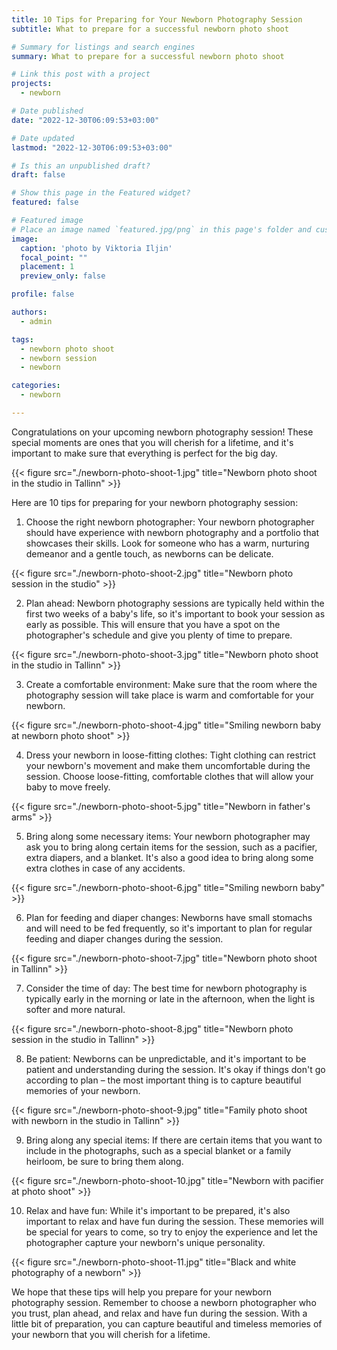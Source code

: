 ```yaml
---
title: 10 Tips for Preparing for Your Newborn Photography Session
subtitle: What to prepare for a successful newborn photo shoot

# Summary for listings and search engines
summary: What to prepare for a successful newborn photo shoot

# Link this post with a project
projects: 
  - newborn

# Date published
date: "2022-12-30T06:09:53+03:00"

# Date updated
lastmod: "2022-12-30T06:09:53+03:00"

# Is this an unpublished draft?
draft: false

# Show this page in the Featured widget?
featured: false

# Featured image
# Place an image named `featured.jpg/png` in this page's folder and customize its options here.
image:
  caption: 'photo by Viktoria Iljin'
  focal_point: ""
  placement: 1
  preview_only: false

profile: false

authors:
  - admin

tags:
  - newborn photo shoot
  - newborn session
  - newborn

categories:
  - newborn

---
```

Congratulations on your upcoming newborn photography session! These special moments are ones that you will cherish for a lifetime, and it's important to make sure that everything is perfect for the big day.

{{< figure src="./newborn-photo-shoot-1.jpg" title="Newborn photo shoot in the studio in Tallinn" >}}

Here are 10 tips for preparing for your newborn photography session:

1. Choose the right newborn photographer: Your newborn photographer should have experience with newborn photography and a portfolio that showcases their skills. Look for someone who has a warm, nurturing demeanor and a gentle touch, as newborns can be delicate.

{{< figure src="./newborn-photo-shoot-2.jpg" title="Newborn photo session in the studio" >}}

2. Plan ahead: Newborn photography sessions are typically held within the first two weeks of a baby's life, so it's important to book your session as early as possible. This will ensure that you have a spot on the photographer's schedule and give you plenty of time to prepare.

{{< figure src="./newborn-photo-shoot-3.jpg" title="Newborn photo shoot in the studio in Tallinn" >}}

3. Create a comfortable environment: Make sure that the room where the photography session will take place is warm and comfortable for your newborn. 

{{< figure src="./newborn-photo-shoot-4.jpg" title="Smiling newborn baby at newborn photo shoot" >}}

4. Dress your newborn in loose-fitting clothes: Tight clothing can restrict your newborn's movement and make them uncomfortable during the session. Choose loose-fitting, comfortable clothes that will allow your baby to move freely.

{{< figure src="./newborn-photo-shoot-5.jpg" title="Newborn in father's arms" >}}

5. Bring along some necessary items: Your newborn photographer may ask you to bring along certain items for the session, such as a pacifier, extra diapers, and a blanket. It's also a good idea to bring along some extra clothes in case of any accidents.

{{< figure src="./newborn-photo-shoot-6.jpg" title="Smiling newborn baby" >}}

6. Plan for feeding and diaper changes: Newborns have small stomachs and will need to be fed frequently, so it's important to plan for regular feeding and diaper changes during the session.

{{< figure src="./newborn-photo-shoot-7.jpg" title="Newborn photo shoot in Tallinn" >}}

7. Consider the time of day: The best time for newborn photography is typically early in the morning or late in the afternoon, when the light is softer and more natural.

{{< figure src="./newborn-photo-shoot-8.jpg" title="Newborn photo session in the studio in Tallinn" >}}

8. Be patient: Newborns can be unpredictable, and it's important to be patient and understanding during the session. It's okay if things don't go according to plan – the most important thing is to capture beautiful memories of your newborn.

{{< figure src="./newborn-photo-shoot-9.jpg" title="Family photo shoot with newborn in the studio in Tallinn" >}}

9. Bring along any special items: If there are certain items that you want to include in the photographs, such as a special blanket or a family heirloom, be sure to bring them along.

{{< figure src="./newborn-photo-shoot-10.jpg" title="Newborn with pacifier at photo shoot" >}}

10. Relax and have fun: While it's important to be prepared, it's also important to relax and have fun during the session. These memories will be special for years to come, so try to enjoy the experience and let the photographer capture your newborn's unique personality.

{{< figure src="./newborn-photo-shoot-11.jpg" title="Black and white photography of a newborn" >}}

We hope that these tips will help you prepare for your newborn photography session. Remember to choose a newborn photographer who you trust, plan ahead, and relax and have fun during the session. With a little bit of preparation, you can capture beautiful and timeless memories of your newborn that you will cherish for a lifetime.